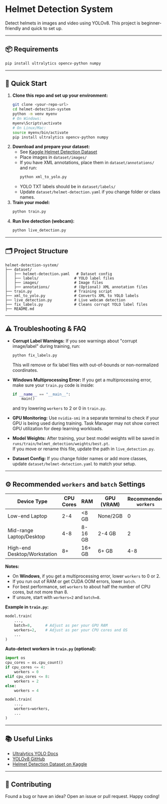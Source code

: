 # Helmet Detection System

Detect helmets in images and video using YOLOv8. This project is beginner-friendly and quick to set up.

---

## 📦 Requirements

```bash
pip install ultralytics opencv-python numpy
```

---

## 🚀 Quick Start

1. **Clone this repo and set up your environment:**
   ```bash
   git clone <your-repo-url>
   cd helmet-detection-system
   python -m venv myenv
   # On Windows:
   myenv\Scripts\activate
   # On Linux/Mac:
   source myenv/bin/activate
   pip install ultralytics opencv-python numpy
   ```
2. **Download and prepare your dataset:**
   - See [Kaggle Helmet Detection Dataset](https://www.kaggle.com/datasets/andrewmvd/helmet-detection)
   - Place images in `dataset/images/`
   - If you have XML annotations, place them in `dataset/annotations/` and run:
     ```bash
     python xml_to_yolo.py
     ```
   - YOLO TXT labels should be in `dataset/labels/`
   - Update `dataset/helmet-detection.yaml` if you change folder or class names.
3. **Train your model:**
   ```bash
   python train.py
   ```
4. **Run live detection (webcam):**
   ```bash
   python live_detection.py
   ```

---

## 🗂️ Project Structure

```
helmet-detection-system/
├── dataset/
│   ├── helmet-detection.yaml   # Dataset config
│   ├── labels/                # YOLO label files
│   ├── images/                # Image files
│   ├── annotations/           # (Optional) XML annotation files
├── train.py                   # Training script
├── xml_to_yolo.py             # Converts XML to YOLO labels
├── live_detection.py          # Live webcam detection
├── fix_labels.py              # Cleans corrupt YOLO label files
├── README.md
```

---

## ⚠️ Troubleshooting & FAQ

- **Corrupt Label Warnings:**
  If you see warnings about "corrupt image/label" during training, run:

  ```bash
  python fix_labels.py
  ```

  This will remove or fix label files with out-of-bounds or non-normalized coordinates.

- **Windows Multiprocessing Error:**
  If you get a multiprocessing error, make sure your `train.py` code is inside:

  ```python
  if __name__ == "__main__":
      main()
  ```

  and try lowering `workers` to 2 or 0 in `train.py`.

- **GPU Monitoring:**
  Use `nvidia-smi` in a separate terminal to check if your GPU is being used during training. Task Manager may not show correct GPU utilization for deep learning workloads.

- **Model Weights:**
  After training, your best model weights will be saved in `runs/train/helmet_detection/weights/best.pt`.  
  If you move or rename this file, update the path in `live_detection.py`.

- **Dataset Config:**
  If you change folder names or add more classes, update `dataset/helmet-detection.yaml` to match your setup.

---

## ⚙️ Recommended `workers` and `batch` Settings

| Device Type                  | CPU Cores | RAM     | GPU (VRAM) | Recommended `workers` | Recommended `batch` |
| ---------------------------- | --------- | ------- | ---------- | --------------------- | ------------------- |
| Low-end Laptop               | 2-4       | <8 GB   | None/2GB   | 0                     | 4                   |
| Mid-range Laptop/Desktop     | 4-8       | 8-16 GB | 2-4 GB     | 2                     | 8                   |
| High-end Desktop/Workstation | 8+        | 16+ GB  | 6+ GB      | 4-8                   | 16-32               |

**Notes:**

- On **Windows**, if you get a multiprocessing error, lower `workers` to 0 or 2.
- If you run out of RAM or get CUDA OOM errors, lower `batch`.
- For best performance, set `workers` to about half the number of CPU cores, but not more than 8.
- If unsure, start with `workers=2` and `batch=8`.

**Example in `train.py`:**

```python
model.train(
    ...,
    batch=8,      # Adjust as per your GPU RAM
    workers=2,    # Adjust as per your CPU cores and OS
    ...
)
```

**Auto-detect workers in `train.py` (optional):**

```python
import os
cpu_cores = os.cpu_count()
if cpu_cores <= 4:
    workers = 0
elif cpu_cores <= 8:
    workers = 2
else:
    workers = 4

model.train(
    ...,
    workers=workers,
    ...
)
```

---

## 📚 Useful Links

- [Ultralytics YOLO Docs](https://docs.ultralytics.com/)
- [YOLOv8 GitHub](https://github.com/ultralytics/ultralytics)
- [Helmet Detection Dataset on Kaggle](https://www.kaggle.com/datasets/andrewmvd/helmet-detection)

---

## 🤝 Contributing

Found a bug or have an idea? Open an issue or pull request. Happy coding!
